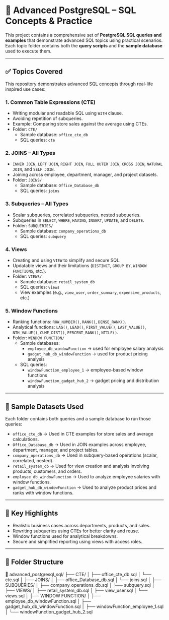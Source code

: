 # 📘 Advanced PostgreSQL – SQL Concepts & Practice

This project contains a comprehensive set of **PostgreSQL SQL queries and examples** that demonstrate advanced SQL topics using practical scenarios. Each topic folder contains both the **query scripts** and the **sample database** used to execute them.

---

## ✅ Topics Covered

This repository demonstrates advanced SQL concepts through real-life inspired use cases:

### 1. Common Table Expressions (CTE)
* Writing modular and readable SQL using `WITH` clause.
* Avoiding repetition of subqueries.
* Example: Comparing store sales against the average using CTEs.
* Folder: `CTE/`
  * Sample database: `office_cte_db`
  * SQL queries: `cte`

### 2. JOINS – All Types
* `INNER JOIN`, `LEFT JOIN`, `RIGHT JOIN`, `FULL OUTER JOIN`, `CROSS JOIN`, `NATURAL JOIN`, and `SELF JOIN`.
* Joining across employee, department, manager, and project datasets.
* Folder: `JOINS/`
  * Sample database: `Office_Database_db`
  * SQL queries: `joins`

### 3. Subqueries – All Types
* Scalar subqueries, correlated subqueries, nested subqueries.
* Subqueries in `SELECT`, `WHERE`, `HAVING`, `INSERT`, `UPDATE`, and `DELETE`.
* Folder: `SUBQUERIES/`
  * Sample database: `company_operations_db`
  * SQL queries: `subquery`

### 4. Views
* Creating and using `VIEW` to simplify and secure SQL.
* Updatable views and their limitations (`DISTINCT`, `GROUP BY`, `WINDOW FUNCTIONS`, etc.).
* Folder: `VIEWS/`
  * Sample database: `retail_system_db`
  * SQL queries: `views`
  * View examples (e.g., `view_user`, `order_summary`, `expensive_products`, etc.)

### 5. Window Functions
* Ranking functions: `ROW_NUMBER()`, `RANK()`, `DENSE_RANK()`.
* Analytical functions: `LAG()`, `LEAD()`, `FIRST_VALUE()`, `LAST_VALUE()`, `NTH_VALUE()`, `CUME_DIST()`, `PERCENT_RANK()`, `NTILE()`.
* Folder: `WINDOW FUNCTION/`
  * Sample databases:
    * `employee_db_windowFunction` → used for employee salary analysis
    * `gadget_hub_db_windowFunction` → used for product pricing analysis
  * SQL queries:
    * `windowFunction_employee_1` → employee-based window functions
    * `windowFunction_gadget_hub_2` → gadget pricing and distribution analysis

---

## 📁 Sample Datasets Used

Each folder contains both queries and a sample database to run those queries:

* `office_cte_db` → Used in CTE examples for store sales and average calculations.
* `Office_Database_db` → Used in JOIN examples across employee, department, manager, and project tables.
* `company_operations_db` → Used in subquery-based operations (scalar, correlated, nested).
* `retail_system_db` → Used for view creation and analysis involving products, customers, and orders.
* `employee_db_windowFunction` → Used to analyze employee salaries with window functions.
* `gadget_hub_db_windowFunction` → Used to analyze product prices and ranks with window functions.

---

## 📌 Key Highlights

* Realistic business cases across departments, products, and sales.
* Rewriting subqueries using CTEs for better clarity and reuse.
* Window functions used for analytical breakdowns.
* Secure and simplified reporting using views with access roles.

---

## 📂 Folder Structure

📁 advanced_postgresql_sql/
├── CTE/
│ ├── office_cte_db.sql
│ └── cte.sql
│
├── JOINS/
│ ├── office_Database_db.sql
│ └── joins.sql
│
├── SUBQUERIES/
│ ├── company_operations_db.sql
│ └── subquery.sql
│
├── VIEWS/
│ ├── retail_system_db.sql
│ ├── view_user.sql
│ └── views.sql
│
├── WINDOW FUNCTION/
│ ├── employee_db_windowFunction.sql
│ ├── gadget_hub_db_windowFunction.sql
│ ├── windowFunction_employee_1.sql
│ └── windowFunction_gadget_hub_2.sql
